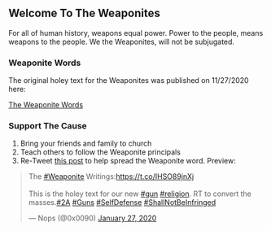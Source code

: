 ## Welcome To The Weaponites

For all of human history, weapons equal power.
Power to the people, means weapons to the people.
We the Weaponites, will not be subjugated.

### Weaponite Words

The original holey text for the Weaponites was published on 11/27/2020 here:

[The Weaponite Words](https://gist.github.com/0x9090/25d53f5f06d5299672af19a8d1e9a413)

### Support The Cause

1) Bring your friends and family to church
2) Teach others to follow the Weaponite principals
3) Re-Tweet [this post](https://twitter.com/0x0090/status/1221890219512942596) to help spread the Weaponite word. Preview:

<blockquote class="twitter-tweet" data-theme="dark"><p lang="en" dir="ltr">The <a href="https://twitter.com/hashtag/Weaponite?src=hash&amp;ref_src=twsrc%5Etfw">#Weaponite</a> Writings:<a href="https://t.co/IHSO89jnXj">https://t.co/IHSO89jnXj</a><br><br>This is the holey text for our new <a href="https://twitter.com/hashtag/gun?src=hash&amp;ref_src=twsrc%5Etfw">#gun</a> <a href="https://twitter.com/hashtag/religion?src=hash&amp;ref_src=twsrc%5Etfw">#religion</a>. RT to convert the masses.<a href="https://twitter.com/hashtag/2A?src=hash&amp;ref_src=twsrc%5Etfw">#2A</a> <a href="https://twitter.com/hashtag/Guns?src=hash&amp;ref_src=twsrc%5Etfw">#Guns</a> <a href="https://twitter.com/hashtag/SelfDefense?src=hash&amp;ref_src=twsrc%5Etfw">#SelfDefense</a> <a href="https://twitter.com/hashtag/ShallNotBeInfringed?src=hash&amp;ref_src=twsrc%5Etfw">#ShallNotBeInfringed</a></p>&mdash; Nops (@0x0090) <a href="https://twitter.com/0x0090/status/1221890219512942596?ref_src=twsrc%5Etfw">January 27, 2020</a></blockquote>
